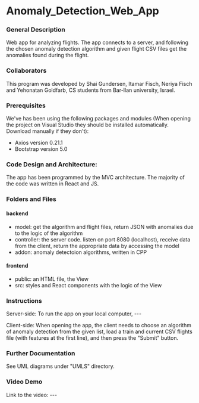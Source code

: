 # Anomaly_Detection_Web_App
### General Description
Web app for analyzing flights. The app connects to a server, and following the chosen anomaly detection algorithm and given flight CSV files get the anomalies found during the flight.

### Collaborators
This program was developed by Shai Gundersen, Itamar Fisch, Neriya Fisch and Yehonatan Goldfarb, CS students from Bar-Ilan university, Israel.

### Prerequisites
We've has been using the following packages and modules (When opening the project on Visual Studio they should be installed automatically. Download manually if they don't):
  * Axios version 0.21.1
  * Bootstrap version 5.0

### Code Design and Architecture:
The app has been programmed by the MVC architecture.
The majority of the code was written in React and JS.

### Folders and Files
#### backend
  * model: get the algorithm and flight files, return JSON with anomalies due to the logic of the algorithm
  * controller: the server code. listen on port 8080 (localhost), receive data from the client, return the appropriate data by accessing the model 
  * addon: anomaly detectoion algorithms, written in CPP
#### frontend
* public: an HTML file, the View
* src: styles and React components with the logic of the View

### Instructions
Server-side: To run the app on your local computer, ---

Client-side: When opening the app, the client needs to choose an algorithm of anomaly detection from the given list, load a train and current CSV flights file (with features at the first line), and then press the "Submit" button.

### Further Documentation
See UML diagrams under "UMLS" directory.

### Video Demo
Link to the video: ---
